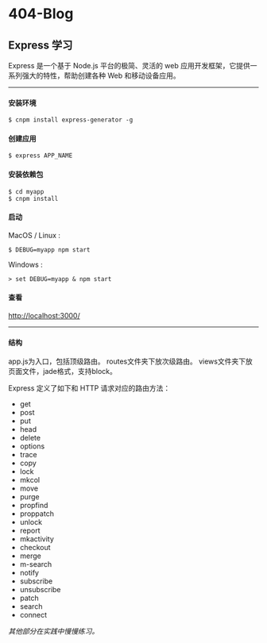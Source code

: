 # 404-Blog
## Express 学习

Express 是一个基于 Node.js 平台的极简、灵活的 web 应用开发框架，它提供一系列强大的特性，帮助创建各种 Web 和移动设备应用。

***

#### 安装环境
```
$ cnpm install express-generator -g
```
#### 创建应用
```
$ express APP_NAME
```
#### 安装依赖包
```
$ cd myapp 
$ cnpm install
```
#### 启动

MacOS / Linux :
```
$ DEBUG=myapp npm start
```
Windows :
```
> set DEBUG=myapp & npm start
```
#### 查看
[http://localhost:3000/](http://localhost:3000/)

***

#### 结构

app.js为入口，包括顶级路由。
routes文件夹下放次级路由。
views文件夹下放页面文件，jade格式，支持block。

Express 定义了如下和 HTTP 请求对应的路由方法：
* get
* post
* put
* head
* delete
* options
* trace
* copy
* lock
* mkcol
* move
* purge
* propfind
* proppatch
* unlock
* report
* mkactivity
* checkout
* merge
* m-search
* notify
* subscribe
* unsubscribe
* patch
* search
* connect

*其他部分在实践中慢慢练习。*